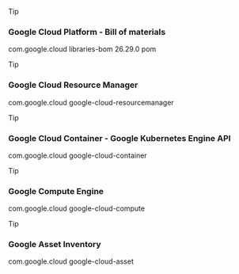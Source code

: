 > [!TIP]
> ### Google Cloud Platform - Bill of materials
<dependency>
    <groupId>com.google.cloud</groupId>
    <artifactId>libraries-bom</artifactId>
    <version>26.29.0</version>
    <type>pom</type>
</dependency>

> [!TIP]
> ### Google Cloud Resource Manager
<dependency>
    <groupId>com.google.cloud</groupId>
    <artifactId>google-cloud-resourcemanager</artifactId>
</dependency>

> [!TIP]
> ### Google Cloud Container - Google Kubernetes Engine API
<dependency>
    <groupId>com.google.cloud</groupId>
    <artifactId>google-cloud-container</artifactId>
</dependency>

> [!TIP]
> ### Google Compute Engine
<dependency>
    <groupId>com.google.cloud</groupId>
    <artifactId>google-cloud-compute</artifactId>
</dependency>

> [!TIP]
> ### Google Asset Inventory
<dependency>
    <groupId>com.google.cloud</groupId>
    <artifactId>google-cloud-asset</artifactId>
</dependency>




